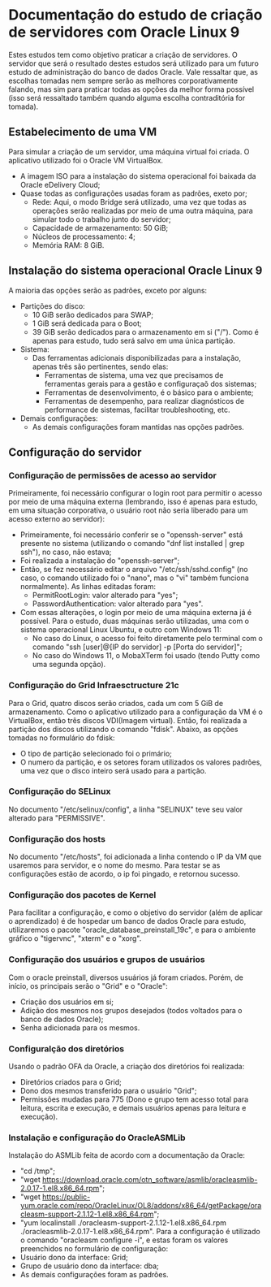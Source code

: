 # Documentação do estudo de criação de servidores com Oracle Linux 9
Estes estudos tem como objetivo praticar a criação de servidores. O servidor que será o resultado destes estudos será utilizado para um futuro estudo de administração do banco de dados Oracle. Vale ressaltar que, as escolhas tomadas nem sempre serão as melhores corporativamente falando, mas sim para praticar todas as opções da melhor forma possível (isso será ressaltado também quando alguma escolha contraditória for tomada).
## Estabelecimento de uma VM
Para simular a criação de um servidor, uma máquina virtual foi criada. O aplicativo utilizado foi o Oracle VM VirtualBox.
- A imagem ISO para a instalação do sistema operacional foi baixada da Oracle eDelivery Cloud;
- Quase todas as configurações usadas foram as padrões, exeto por;
  - Rede: Aqui, o modo Bridge será utilizado, uma vez que todas as operações serão realizadas por meio de uma outra máquina, para simular todo o trabalho junto do servidor;
  - Capacidade de armazenamento: 50 GiB;
  - Núcleos de processamento: 4;
  - Memória RAM: 8 GiB.
## Instalação do sistema operacional Oracle Linux 9
A maioria das opções serão as padrões, exceto por alguns:
- Partições do disco:
  - 10 GiB serão dedicados para SWAP;
  - 1 GiB será dedicada para o Boot;
  - 39 GiB serão dedicados para o armazenamento em si ("/"). Como é apenas para estudo, tudo será salvo em uma única partição.
- Sistema:
  - Das ferramentas adicionais disponibilizadas para a instalação, apenas três são pertinentes, sendo elas:
    - Ferramentas de sistema, uma vez que precisamos de ferramentas gerais para a gestão e configuraçaõ dos sistemas;
    - Ferramentas de desenvolvimento, é o básico para o ambiente;
    - Ferramentas de desempenho, para realizar diagnósticos de performance de sistemas, facilitar troubleshooting, etc.
- Demais configurações:
  - As demais configurações foram mantidas nas opções padrões.
## Configuração do servidor
### Configuração de permissões de acesso ao servidor
Primeiramente, foi necessário configurar o login root para permitir o acesso por meio de uma máquina externa (lembrando, isso é apenas para estudo, em uma situação corporativa, o usuário root não seria liberado para um acesso externo ao servidor):
- Primeiramente, foi necessário conferir se o "openssh-server" está presente no sistema (utilizando o comando "dnf list installed | grep ssh"), no caso, não estava;
- Foi realizada a instalação do "openssh-server";
- Então, se fez necessário editar o arquivo "/etc/ssh/sshd.config" (no caso, o comando utilizado foi o "nano", mas o "vi" também funciona normalmente). As linhas editadas foram:
  - PermitRootLogin: valor alterado para "yes";
  - PasswordAuthentication: valor alterado para "yes".
- Com essas alterações, o login por meio de uma máquina externa já é possível. Para o estudo, duas máquinas serão utilizadas, uma com o sistema operacional Linux Ubuntu, e outro com Windows 11:
  - No caso do Linux, o acesso foi feito diretamente pelo terminal com o comando "ssh [user]@[IP do servidor] -p [Porta do servidor]";
  - No caso do Windows 11, o MobaXTerm foi usado (tendo Putty como uma segunda opção).
### Configuração do Grid Infraesctructure 21c
Para o Grid, quatro discos serão criados, cada um com 5 GiB de armazenamento. Como o aplicativo utilizado para a configuração da VM é o VirtualBox, então três discos VDI(Imagem virtual). Então, foi realizada a partição dos discos utilizando o comando "fdisk". Abaixo, as opções tomadas no formulário do fdisk:
- O tipo de partição selecionado foi o primário;
- O numero da partição, e os setores foram utilizados os valores padrões, uma vez que o disco inteiro será usado para a partição.
### Configuração do SELinux
No documento "/etc/selinux/config", a linha "SELINUX" teve seu valor alterado para "PERMISSIVE".
### Configuração dos hosts
No documento "/etc/hosts", foi adicionada a linha contendo o IP da VM que usaremos para servidor, e o nome do mesmo. Para testar se as configurações estão de acordo, o ip foi pingado, e retornou sucesso.
### Configuração dos pacotes de Kernel
Para facilitar a configuração, e como o objetivo do servidor (além de aplicar o aprendizado) é de hospedar um banco de dados Oracle para estudo, utilizaremos o pacote "oracle_database_preinstall_19c", e para o ambiente gráfico o "tigervnc", "xterm" e o "xorg".
### Configuração dos usuários e grupos de usuários
Com o oracle preinstall, diversos usuários já foram criados. Porém, de início, os principais serão o "Grid" e o "Oracle":
- Criação dos usuários em si;
- Adição dos mesmos nos grupos desejados (todos voltados para o banco de dados Oracle);
- Senha adicionada para os mesmos.
### Configuralção dos diretórios
Usando o padrão OFA da Oracle, a criação dos diretórios foi realizada:
- Diretórios criados para o Grid;
- Dono dos mesmos transferido para o usuário "Grid";
- Permissões mudadas para 775 (Dono e grupo tem acesso total para leitura, escrita e execução, e demais usuários apenas para leitura e execução).
### Instalação e configuração do OracleASMLib
Instalação do ASMLib feita de acordo com a documentação da Oracle:
- "cd /tmp";
- "wget https://download.oracle.com/otn_software/asmlib/oracleasmlib-2.0.17-1.el8.x86_64.rpm";
- "wget https://public-yum.oracle.com/repo/OracleLinux/OL8/addons/x86_64/getPackage/oracleasm-support-2.1.12-1.el8.x86_64.rpm";
- "yum localinstall ./oracleasm-support-2.1.12-1.el8.x86_64.rpm ./oracleasmlib-2.0.17-1.el8.x86_64.rpm".
Para a configuração é utilizado o comando "oracleasm configure -i", e estas foram os valores preenchidos no formulário de configuração:
- Usuário dono da interface: Grid;
- Grupo de usuário dono da interface: dba;
- As demais configurações foram as padrões.
